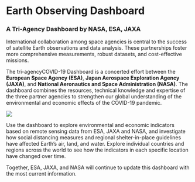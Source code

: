 # Earth Observing Dashboard

### A Tri-Agency Dashboard by NASA, ESA, JAXA

International collaboration among space agencies is central to the success of satellite Earth observations and data analysis. These partnerships foster more comprehensive measurements, robust datasets, and cost-effective missions.

The tri-agencyCOVID-19 Dashboard is a concerted effort between the **European Space Agency (ESA)**, **Japan Aerospace Exploration Agency (JAXA)**, and **National Aeronautics and Space Administration (NASA)**. The dashboard combines the resources, technical knowledge and expertise of the three partner agencies to strengthen our global understanding of the environmental and economic effects of the COVID-19 pandemic.

<img src="./data/trilateral/Esa_Nasa_jaxa_covid19_cover_V2.jpg">

Use the dashboard to explore environmental and economic indicators based on remote sensing data from ESA, JAXA and NASA, and investigate how social distancing measures and regional shelter-in-place guidelines have affected Earth’s air, land, and water. Explore individual countries and regions across the world to see how the indicators in each specific location have changed over time.

Together, ESA, JAXA, and NASA will continue to update this dashboard with the most current information.
